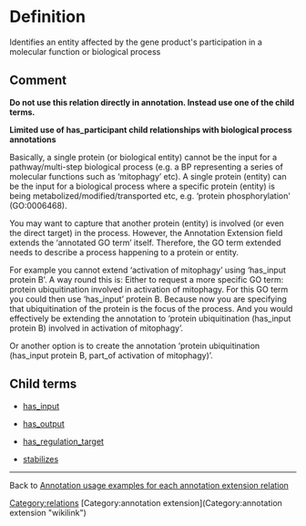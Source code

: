 # Definition

Identifies an entity affected by the gene product's participation in a molecular function or biological process 

Comment
-------

**Do not use this relation directly in annotation. Instead use one of the child terms.**

**Limited use of has\_participant child relationships with biological process annotations**

Basically, a single protein (or biological entity) cannot be the input for a pathway/multi-step biological process (e.g. a BP representing a series of molecular functions such as ‘mitophagy’ etc). A single protein (entity) can be the input for a biological process where a specific protein (entity) is being metabolized/modified/transported etc, e.g. ‘protein phosphorylation' (GO:0006468).

You may want to capture that another protein (entity) is involved (or even the direct target) in the process. However, the Annotation Extension field extends the ‘annotated GO term’ itself. Therefore, the GO term extended needs to describe a process happening to a protein or entity.

For example you cannot extend ‘activation of mitophagy’ using ‘has_input protein B’. A way round this is: Either to request a more specific GO term: protein ubiquitination involved in activation of mitophagy. For this GO term you could then use ‘has_input’ protein B. Because now you are specifying that ubiquitination of the protein is the focus of the process. And you would effectively be extending the annotation to ‘protein ubiquitination (has_input protein B) involved in activation of mitophagy’.

Or another option is to create the annotation ‘protein ubiquitination (has_input protein B, part_of activation of mitophagy)’. 

Child terms
-----------

-   [has\_input](Annotation_Extension_Relation:has_input "wikilink")

<!-- -->

-   [has\_output](Annotation_Extension_Relation:has_output "wikilink")

<!-- -->

-   [has\_regulation\_target](Annotation_Extension_Relation:has_regulation_target "wikilink")

<!-- -->

-   [stabilizes](Annotation_Extension_Relation:stabilizes "wikilink")

------------------------------------------------------------------------

Back to [Annotation usage examples for each annotation extension relation](http://wiki.geneontology.org/index.php/Annotation_usage_examples_for_each_annotation_extension_relation)

<Category:relations> [Category:annotation extension](Category:annotation extension "wikilink")
